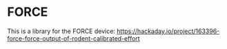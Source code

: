 # FORCE
This is a library for the FORCE device:
https://hackaday.io/project/163396-force-force-output-of-rodent-calibrated-effort
